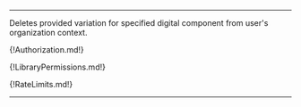 ---

Deletes provided variation for specified digital component from user's organization context.

{!Authorization.md!}

{!LibraryPermissions.md!}

{!RateLimits.md!}

---